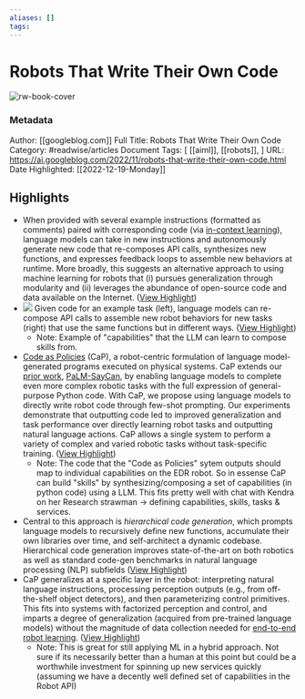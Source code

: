 ```yaml
---
aliases: []
tags:
---
```

# Robots That Write Their Own Code

![rw-book-cover](https://blogger.googleusercontent.com/img/b/R29vZ2xl/AVvXsEgJs5xuCtPfu7bzm4c7-5osumFCp5bvKmguRmt_y3fgQbbUoc_37a-ezjjAEH0u1Nb4Am6-zDJi4-z5ZWOn1Io174DEYDNCjYnBQX_2izJloFoO3pbJI7ibYSz2q4_gDMmasq8YFTFdb-4UcObIZykvLviCh3TNIiAw5umN5dRg8V0ZblRQ4ibBvW2gKw/s72-c/CodeAsPolicies-2.png)
### Metadata
Author: [[googleblog.com]]
Full Title: Robots That Write Their Own Code
Category: #readwise/articles
Document Tags: [ [[aiml]],  [[robots]], ]
URL: https://ai.googleblog.com/2022/11/robots-that-write-their-own-code.html
Date Highlighted: [[2022-12-19-Monday]]

## Highlights
- When provided with several example instructions (formatted as comments) paired with corresponding code (via [in-context learning](http://ai.stanford.edu/blog/understanding-incontext/)), language models can take in new instructions and autonomously generate new code that re-composes API calls, synthesizes new functions, and expresses feedback loops to assemble new behaviors at runtime. More broadly, this suggests an alternative approach to using machine learning for robots that (i) pursues generalization through modularity and (ii) leverages the abundance of open-source code and data available on the Internet. ([View Highlight](https://read.readwise.io/read/01gmnjrm75hgj61dbxq5q46j6a))
- [![](https://blogger.googleusercontent.com/img/b/R29vZ2xl/AVvXsEiE55-x4Nq_pV-hdSw8M45MlYZFoyX9Q0nv7b0LgZ5V-0HBiBw-s_SvcIkKJ4tWoVxu0QgmPxO792fsZ0vg6qSU42ps8clbdCHzJoH_3dZRc8dZ9HtF6a1P3kjr0gKGfb581san33sLFuXlsrCYSk2_6l-1UssiePuUZny0LmIEd8WX1if6CShyYcEsHw/s16000/image4.png)](https://blogger.googleusercontent.com/img/b/R29vZ2xl/AVvXsEiE55-x4Nq_pV-hdSw8M45MlYZFoyX9Q0nv7b0LgZ5V-0HBiBw-s_SvcIkKJ4tWoVxu0QgmPxO792fsZ0vg6qSU42ps8clbdCHzJoH_3dZRc8dZ9HtF6a1P3kjr0gKGfb581san33sLFuXlsrCYSk2_6l-1UssiePuUZny0LmIEd8WX1if6CShyYcEsHw/s1276/image4.png)
  Given code for an example task (left), language models can re-compose API calls to assemble new robot behaviors for new tasks (right) that use the same functions but in different ways. ([View Highlight](https://read.readwise.io/read/01gmnk0yk59czjk25kw1xj4afh))
    - Note: Example of "capabilities" that the LLM can learn to compose skills from.
- [Code as Policies](https://code-as-policies.github.io/) (CaP), a robot-centric formulation of language model-generated programs executed on physical systems. CaP extends our [prior work](https://ai.googleblog.com/2022/08/towards-helpful-robots-grounding.html), [PaLM-SayCan](https://sites.research.google/palm-saycan), by enabling language models to complete even more complex robotic tasks with the full expression of general-purpose Python code. With CaP, we propose using language models to directly write robot code through few-shot prompting. Our experiments demonstrate that outputting code led to improved generalization and task performance over directly learning robot tasks and outputting natural language actions. CaP allows a single system to perform a variety of complex and varied robotic tasks without task-specific training. ([View Highlight](https://read.readwise.io/read/01gmnjwj7e76h6gdwhgx37atgz))
    - Note: The code that the "Code as Policies" sytem outputs should map to individual capabilities on the EDR robot. So in essense CaP can build "skills" by synthesizing/composing a set of capabilities (in python code) using a LLM. This fits pretty well with chat with Kendra on her Research strawman -> defining capabilities, skills, tasks & services.
- Central to this approach is *hierarchical code generation*, which prompts language models to recursively define new functions, accumulate their own libraries over time, and self-architect a dynamic codebase. Hierarchical code generation improves state-of-the-art on both robotics as well as standard code-gen benchmarks in natural language processing (NLP) subfields ([View Highlight](https://read.readwise.io/read/01gmnk4zt104pa35pfs7h59afy))
- CaP generalizes at a specific layer in the robot: interpreting natural language instructions, processing perception outputs (e.g., from off-the-shelf object detectors), and then parameterizing control primitives. This fits into systems with factorized perception and control, and imparts a degree of generalization (acquired from pre-trained language models) without the magnitude of data collection needed for [end-to-end robot learning](https://ai.googleblog.com/2021/11/decisiveness-in-imitation-learning-for.html). ([View Highlight](https://read.readwise.io/read/01gmnkad2v59hsr9cxj7qhpkta))
    - Note: This is great for still applying ML in a hybrid approach. Not sure if its necessarily better than a human at this point but could be a worthwhile investment for spinning up new services quickly (assuming we have a decently well defined set of capabilities in the Robot API)

